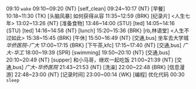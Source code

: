 09:10 `wake`
09:10~09:20 {NT} [self_clean]
09:24~10:17 {NT} [早餐]
10:18~11:30 {TK} [头脑风暴] 如何获得从容
11:35~12:59 {BRK} [纪录片] <人生七年>
13:02~13:26 {NT} [准备食物]
13:46~14:00 {STU} [ted] <OTD>
14:05~14:16 {STU} [ted] <OTD>
14:16~14:58 {NT} [lunch]
15:20~15:36 {BRK} [rb,林语堂] <人生不过如此>
15:38~15:45 {BRK} [午休]
15:50~16:49 {NT} [交通,bus] 坐车去大学城 *华侨医院-广大*
17:00~17:15 {BRK} [下午茶,kfc]
17:15~17:40 {NT} [交通,bus] *广大-华工*
18:00~19:39 {SPR} [swimming]
19:50~20:10 {NT} [交通,bus]
20:10~20:49 {NT} [supper] 和小马哥，继欢一起吃饭
21:00~21:39 {NT} [交通,bus] *广大-华侨医院*
21:43~21:53 {NT} [洗澡]
22:00~22:48 {BRK} [信息漫游]
22:48~23:00 {NT} [记录时间]
23:00~00:14 {WK} [编程] <life-time-tracker> 优化代码
00:30 `sleep`